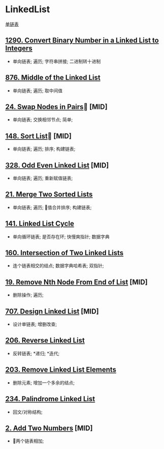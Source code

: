 # LinkedList
[单链表](https://leetcode-cn.com/tag/linked-list/)

## [1290. Convert Binary Number in a Linked List to Integers](https://leetcode-cn.com/problems/convert-binary-number-in-a-linked-list-to-integer/)
- 单向链表; 遍历; 字符串拼接; 二进制转十进制

## [876. Middle of the Linked List](https://leetcode-cn.com/problems/middle-of-the-linked-list/solution/lian-biao-de-zhong-jian-jie-dian-by-leetcode/)
- 单向链表; 遍历; 取中间值

## [24. Swap Nodes in Pairs](https://leetcode-cn.com/problems/swap-nodes-in-pairs/submissions/) [MID]
- 单向链表; 交换相邻节点; 简单;

## [148. Sort List](https://leetcode-cn.com/problems/sort-list/solution/148-sort-list-by-lin-jy/) [MID]
- 单向链表; 遍历; 排序; 构建链表;
  
## [328. Odd Even Linked List](https://leetcode-cn.com/problems/odd-even-linked-list/solution/328-odd-even-linked-list-by-lin-jy/) [MID]
- 单向链表; 遍历; 重新赋值链表;

## [21. Merge Two Sorted Lists](https://leetcode-cn.com/problems/merge-two-sorted-lists/submissions/)
- 单向链表; 遍历; 值合并排序; 构建链表;

## [141. Linked List Cycle](https://leetcode-cn.com/problems/linked-list-cycle/)
- 单向循环链表; 是否存在环; 快慢爽指针; 数据字典

## [160. Intersection of Two Linked Lists](https://leetcode-cn.com/problems/intersection-of-two-linked-lists/solution/)
- 连个链表相交的结点; 数据字典哈希表; 双指针;

## [19. Remove Nth Node From End of List](https://leetcode-cn.com/problems/remove-nth-node-from-end-of-list/) [MID]
- 删除操作; 遍历;

## [707. Design Linked List](https://leetcode-cn.com/problems/design-linked-list/) [MID]
- 设计单链表; 增删改查;

## [206. Reverse Linked List](https://leetcode-cn.com/problems/reverse-linked-list/)
- 反转链表; *递归; *迭代;

## [203. Remove Linked List Elements](https://leetcode-cn.com/problems/remove-linked-list-elements/)
- 删除元素; 增加一个多余的结点;

## [234. Palindrome Linked List](https://leetcode-cn.com/problems/palindrome-linked-list/)
- 回文/对称结构;

## [2. Add Two Numbers](https://leetcode-cn.com/problems/add-two-numbers/) [MID]
- 两个链表相加;